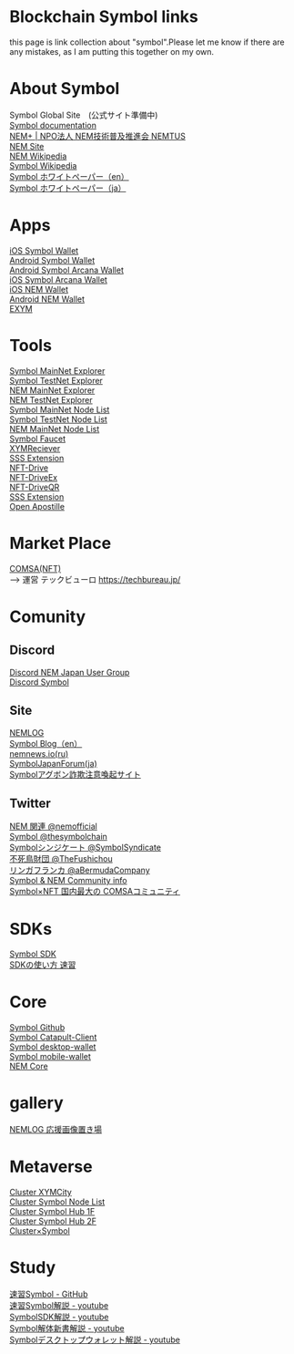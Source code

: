 # Blockchain Symbol links
this page is link collection about "symbol".Please let me know if there are any mistakes, as I am putting this together on my own.

# About Symbol
Symbol Global Site　(公式サイト準備中)<br>
[Symbol documentation](https://docs.symbol.dev/ja/index.html)<br>
[NEM+ | NPO法人 NEM技術普及推進会 NEMTUS](https://nemtus.com/)<br>
[NEM Site](https://nem.ghost.io/)<br>
[NEM Wikipedia](https://ja.wikipedia.org/wiki/NEM_(暗号通貨))<br>
[Symbol Wikipedia](https://ja.wikipedia.org/wiki/Symbol_(ブロックチェーン))<br>
[Symbol ホワイトペーパー（en）](https://symbol.openapostille.com/apostille/2617CDEDA05679A1FE9F14E826BFAE7D21216041B8BB52F6076EF13BF9792FBB)<br>
[Symbol ホワイトペーパー（ja）](https://nemlog.nem.social/blog/44259)<br>


# Apps
[iOS Symbol Wallet](https://apps.apple.com/jp/app/symbol-wallet/id1528741845)<br>
[Android Symbol Wallet](https://play.google.com/store/apps/details?id=nem.group.symbol.wallet&hl=ja&gl=US)<br>
[Android Symbol Arcana Wallet](https://play.google.com/store/apps/details?id=com.shu.software.symbol_arcana&hl=en_US&gl=US)<br>
[iOS Symbol Arcana Wallet](https://apps.apple.com/jp/app/arcana-wallet/id1603599435)<br>
[iOS NEM Wallet](https://apps.apple.com/jp/app/nem-wallet/id1227112677)<br>
[Android NEM Wallet](https://play.google.com/store/apps/details?id=org.nem.nac.mainnet&hl=en_US&gl=US)<br>
[EXYM](https://discord.com/channels/856325968096133191/957519418328498176)<br>

# Tools
[Symbol MainNet Explorer](https://symbol.fyi/)<br>
[Symbol TestNet Explorer](https://testnet.symbol.fyi/)<br>
[NEM MainNet Explorer](https://explorer.nemtool.com/)<br>
[NEM TestNet Explorer](https://testnet-explorer.nemtool.com/)<br>
[Symbol MainNet Node List](https://symbolnodes.org/nodes/)<br>
[Symbol TestNet Node List](https://symbolnodes.org/nodes_testnet/)<br>
[NEM MainNet Node List](https://nemnodes.org/nodes/)<br>
[Symbol Faucet](https://testnet.symbol.tools/)<br>
[XYMReciever](https://xembook.github.io/xembook/xemreceiver)<br>
[SSS Extension](https://github.com/inatatsu-tatsuhiro/SSS-Extension/wiki/Applications)<br>
[NFT-Drive](https://www.nft-drive.com/)<br>
[NFT-DriveEx](https://www.nft-drive.com/service/index.html)<br>
[NFT-DriveQR](https://www.nft-drive.com/service/index.html)<br>
[SSS Extension](https://chrome.google.com/webstore/detail/sss-extension/llildiojemakefgnhhkmiiffonembcan?hl=ja)<br>
[Open Apostille](https://symbol.openapostille.com/)<br>

# Market Place
[COMSA(NFT)](https://comsa.io/ja)<br>
--> 運営 テックビューロ https://techbureau.jp/


# Comunity
## Discord
[Discord NEM Japan User Group](https://discord.gg/ab56A3A6)<br>
[Discord Symbol](https://discord.gg/xymcity)<br>

## Site
[NEMLOG](https://nemlog.nem.social/)<br>
[Symbol Blog（en）](https://symbolblog.com/)<br>
[nemnews.io(ru)](https://nemnews.io/)<br>
[SymbolJapanForum(ja)](https://github.com/ymuichiro/symbol_japan_forum)<br>
[Symbolアグボン詐欺注意喚起サイト](https://sites.google.com/view/symbol-fraud-prevention-req)<br>

## Twitter
[NEM 関連 @nemofficial](https://twitter.com/nemofficial)<br>
[Symbol @thesymbolchain](https://twitter.com/thesymbolchain)<br>
[Symbolシンジケート @SymbolSyndicate](https://twitter.com/SymbolSyndicate)<br>
[不死鳥財団 @TheFushichou](https://twitter.com/TheFushichou)<br>
[リンガフランカ @aBermudaCompany](https://twitter.com/aBermudaCompany)<br>
[Symbol & NEM Community info](https://twitter.com/symnem_com_info)<br>
[Symbol×NFT 国内最大の COMSAコミュニティ](https://twitter.com/i/communities/1496796104482254849)<br>

# SDKs
[Symbol SDK](https://docs.symbol.dev/ja/sdk.html)<br>
[SDKの使い方 速習](https://github.com/xembook/quick_learning_symbol)<br>

# Core
[Symbol Github](https://github.com/symbol)<br>
[Symbol Catapult-Client](https://github.com/symbol/catapult-client)<br>
[Symbol desktop-wallet](https://github.com/symbol/desktop-wallet)<br>
[Symbol mobile-wallet](https://github.com/symbol/mobile-wallet)<br>
[NEM Core](https://github.com/NemProject/nem.core)<br>

# gallery
[NEMLOG 応援画像置き場](https://nemlog.nem.social/marche/m18625609d8b0634625609d8b063697495c)<br>

# Metaverse
[Cluster XYMCity](https://cluster.mu/w/a3115279-6d7a-4f6d-99f6-a010eca51e99)<br>
[Cluster Symbol Node List](https://cluster.mu/w/600aef90-7116-49ca-9aa2-ce2f9f74f0b7)<br>
[Cluster Symbol Hub 1F](https://cluster.mu/w/311ec02e-7f69-40e8-9fab-b703e6be1f99)<br>
[Cluster Symbol Hub 2F](https://cluster.mu/zh-CN/w/a7c4fa72-cd38-41cc-ae13-eac645b872c6)<br>
[Cluster×Symbol](https://cluster.mu/w/202a839c-b0e9-49c8-8968-a994528b66f9)<br>

# Study
[速習Symbol - GitHub](https://github.com/xembook/quick_learning_symbol)<br>
[速習Symbol解説 - youtube](https://youtube.com/playlist?list=PLifx63Bv-tdNXe3DqVQtqphIbGm2Ikl3a)<br>
[SymbolSDK解説 - youtube](https://youtube.com/playlist?list=PLifx63Bv-tdONIPME-9xE3GACJ2JKdEMX)<br>
[Symbol解体新書解説 - youtube](https://youtube.com/playlist?list=PLifx63Bv-tdPdRYxtX4e1iVS5eK-WX9ny)<br>
[Symbolデスクトップウォレット解説 - youtube](https://youtube.com/playlist?list=PLifx63Bv-tdM27OZnne3-5IOvGyI_zijX)<br>
